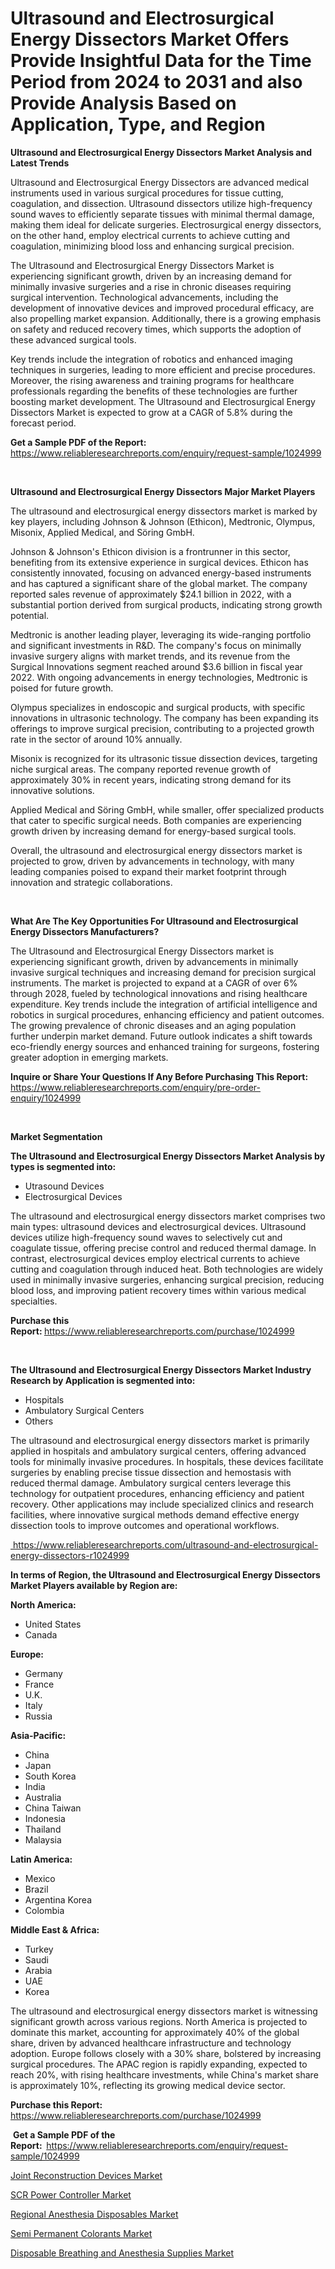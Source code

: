 <p><h1>Ultrasound and Electrosurgical Energy Dissectors Market Offers Provide Insightful Data for the Time Period from 2024 to 2031 and also Provide Analysis Based on Application, Type, and Region</h1></p><p><strong>Ultrasound and Electrosurgical Energy Dissectors Market Analysis and Latest Trends</strong></p>
<p><p>Ultrasound and Electrosurgical Energy Dissectors are advanced medical instruments used in various surgical procedures for tissue cutting, coagulation, and dissection. Ultrasound dissectors utilize high-frequency sound waves to efficiently separate tissues with minimal thermal damage, making them ideal for delicate surgeries. Electrosurgical energy dissectors, on the other hand, employ electrical currents to achieve cutting and coagulation, minimizing blood loss and enhancing surgical precision.</p><p>The Ultrasound and Electrosurgical Energy Dissectors Market is experiencing significant growth, driven by an increasing demand for minimally invasive surgeries and a rise in chronic diseases requiring surgical intervention. Technological advancements, including the development of innovative devices and improved procedural efficacy, are also propelling market expansion. Additionally, there is a growing emphasis on safety and reduced recovery times, which supports the adoption of these advanced surgical tools.</p><p>Key trends include the integration of robotics and enhanced imaging techniques in surgeries, leading to more efficient and precise procedures. Moreover, the rising awareness and training programs for healthcare professionals regarding the benefits of these technologies are further boosting market development. The Ultrasound and Electrosurgical Energy Dissectors Market is expected to grow at a CAGR of 5.8% during the forecast period.</p></p>
<p><strong>Get a Sample PDF of the Report:&nbsp;</strong> <a href="https://www.reliableresearchreports.com/enquiry/request-sample/1024999">https://www.reliableresearchreports.com/enquiry/request-sample/1024999</a></p>
<p>&nbsp;</p>
<p><strong>Ultrasound and Electrosurgical Energy Dissectors Major Market Players</strong></p>
<p><p>The ultrasound and electrosurgical energy dissectors market is marked by key players, including Johnson & Johnson (Ethicon), Medtronic, Olympus, Misonix, Applied Medical, and Söring GmbH. </p><p>Johnson & Johnson's Ethicon division is a frontrunner in this sector, benefiting from its extensive experience in surgical devices. Ethicon has consistently innovated, focusing on advanced energy-based instruments and has captured a significant share of the global market. The company reported sales revenue of approximately $24.1 billion in 2022, with a substantial portion derived from surgical products, indicating strong growth potential.</p><p>Medtronic is another leading player, leveraging its wide-ranging portfolio and significant investments in R&D. The company's focus on minimally invasive surgery aligns with market trends, and its revenue from the Surgical Innovations segment reached around $3.6 billion in fiscal year 2022. With ongoing advancements in energy technologies, Medtronic is poised for future growth.</p><p>Olympus specializes in endoscopic and surgical products, with specific innovations in ultrasonic technology. The company has been expanding its offerings to improve surgical precision, contributing to a projected growth rate in the sector of around 10% annually. </p><p>Misonix is recognized for its ultrasonic tissue dissection devices, targeting niche surgical areas. The company reported revenue growth of approximately 30% in recent years, indicating strong demand for its innovative solutions.</p><p>Applied Medical and Söring GmbH, while smaller, offer specialized products that cater to specific surgical needs. Both companies are experiencing growth driven by increasing demand for energy-based surgical tools.</p><p>Overall, the ultrasound and electrosurgical energy dissectors market is projected to grow, driven by advancements in technology, with many leading companies poised to expand their market footprint through innovation and strategic collaborations.</p></p>
<p>&nbsp;</p>
<p><strong>What Are The Key Opportunities For Ultrasound and Electrosurgical Energy Dissectors Manufacturers?</strong></p>
<p><p>The Ultrasound and Electrosurgical Energy Dissectors market is experiencing significant growth, driven by advancements in minimally invasive surgical techniques and increasing demand for precision surgical instruments. The market is projected to expand at a CAGR of over 6% through 2028, fueled by technological innovations and rising healthcare expenditure. Key trends include the integration of artificial intelligence and robotics in surgical procedures, enhancing efficiency and patient outcomes. The growing prevalence of chronic diseases and an aging population further underpin market demand. Future outlook indicates a shift towards eco-friendly energy sources and enhanced training for surgeons, fostering greater adoption in emerging markets.</p></p>
<p><strong>Inquire or Share Your Questions If Any Before Purchasing This Report:</strong> <a href="https://www.reliableresearchreports.com/enquiry/pre-order-enquiry/1024999">https://www.reliableresearchreports.com/enquiry/pre-order-enquiry/1024999</a></p>
<p>&nbsp;</p>
<p><strong>Market Segmentation</strong></p>
<p><strong>The Ultrasound and Electrosurgical Energy Dissectors Market Analysis by types is segmented into:</strong></p>
<p><ul><li>Utrasound Devices</li><li>Electrosurgical Devices</li></ul></p>
<p><p>The ultrasound and electrosurgical energy dissectors market comprises two main types: ultrasound devices and electrosurgical devices. Ultrasound devices utilize high-frequency sound waves to selectively cut and coagulate tissue, offering precise control and reduced thermal damage. In contrast, electrosurgical devices employ electrical currents to achieve cutting and coagulation through induced heat. Both technologies are widely used in minimally invasive surgeries, enhancing surgical precision, reducing blood loss, and improving patient recovery times within various medical specialties.</p></p>
<p><strong>Purchase this Report:&nbsp;</strong><a href="https://www.reliableresearchreports.com/purchase/1024999">https://www.reliableresearchreports.com/purchase/1024999</a></p>
<p>&nbsp;</p>
<p><strong>The Ultrasound and Electrosurgical Energy Dissectors Market Industry Research by Application is segmented into:</strong></p>
<p><ul><li>Hospitals</li><li>Ambulatory Surgical Centers</li><li>Others</li></ul></p>
<p><p>The ultrasound and electrosurgical energy dissectors market is primarily applied in hospitals and ambulatory surgical centers, offering advanced tools for minimally invasive procedures. In hospitals, these devices facilitate surgeries by enabling precise tissue dissection and hemostasis with reduced thermal damage. Ambulatory surgical centers leverage this technology for outpatient procedures, enhancing efficiency and patient recovery. Other applications may include specialized clinics and research facilities, where innovative surgical methods demand effective energy dissection tools to improve outcomes and operational workflows.</p></p>
<p><a href="https://www.reliableresearchreports.com/ultrasound-and-electrosurgical-energy-dissectors-r1024999">&nbsp;https://www.reliableresearchreports.com/ultrasound-and-electrosurgical-energy-dissectors-r1024999</a></p>
<p><strong>In terms of Region, the Ultrasound and Electrosurgical Energy Dissectors Market Players available by Region are:</strong></p>
<p>
    <p> <strong> North America: </strong>
        <ul>
            <li>United States</li>
            <li>Canada</li>
        </ul>
        </p> 
    <p> <strong> Europe: </strong>
        <ul>
            <li>Germany</li>
            <li>France</li>
            <li>U.K.</li>
            <li>Italy</li>
            <li>Russia</li>
        </ul>
        </p> 
    <p> <strong> Asia-Pacific: </strong>
        <ul>
            <li>China</li>
            <li>Japan</li>
            <li>South Korea</li>
            <li>India</li>
            <li>Australia</li>
            <li>China Taiwan</li>
            <li>Indonesia</li>
            <li>Thailand</li>
            <li>Malaysia</li>
        </ul>
        </p> 
    <p> <strong> Latin America: </strong>
        <ul>
            <li>Mexico</li>
            <li>Brazil</li>
            <li>Argentina Korea</li>
            <li>Colombia</li>
        </ul>
        </p> 
    <p> <strong> Middle East & Africa: </strong>
        <ul>
            <li>Turkey</li>
            <li>Saudi</li>
            <li>Arabia</li>
            <li>UAE</li>
            <li>Korea</li>
        </ul>
    </p>
    </p>
<p><p>The ultrasound and electrosurgical energy dissectors market is witnessing significant growth across various regions. North America is projected to dominate this market, accounting for approximately 40% of the global share, driven by advanced healthcare infrastructure and technology adoption. Europe follows closely with a 30% share, bolstered by increasing surgical procedures. The APAC region is rapidly expanding, expected to reach 20%, with rising healthcare investments, while China's market share is approximately 10%, reflecting its growing medical device sector.</p></p>
<p><strong>Purchase this Report: </strong><a href="https://www.reliableresearchreports.com/purchase/1024999">https://www.reliableresearchreports.com/purchase/1024999</a></p>
<p>&nbsp;<strong>Get a Sample PDF of the Report:&nbsp;&nbsp;</strong><a href="https://www.reliableresearchreports.com/enquiry/request-sample/1024999">https://www.reliableresearchreports.com/enquiry/request-sample/1024999</a></p>
<p><strong></strong></p>
<p><p><a href="https://www.linkedin.com/pulse/joint-reconstruction-devices-market-forecast-global-jovyf?trackingId=shNhC7YVRrKS1q9pxU3NWg%3D%3D">Joint Reconstruction Devices Market</a></p><p><a href="https://www.linkedin.com/pulse/scr-power-controller-market-research-report-includes-hxqpc?trackingId=tOpfPA78Ttup3pvYTRuKjQ%3D%3D">SCR Power Controller Market</a></p><p><a href="https://github.com/naodanhluon8/Market-Research-Report-List-1/blob/main/regional-anesthesia-disposables-market.md">Regional Anesthesia Disposables Market</a></p><p><a href="https://issuu.com/reportprime-2/docs/semi-permanent-colorants-market-siz_aecdd797982784">Semi Permanent Colorants Market</a></p><p><a href="https://github.com/yoshih12/Market-Research-Report-List-4/blob/main/disposable-breathing-and-anesthesia-supplies-market.md">Disposable Breathing and Anesthesia Supplies Market</a></p></p>